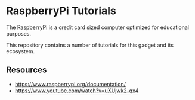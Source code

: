 # RaspberryPi Tutorials

The [RaspberryPi](https://en.wikipedia.org/wiki/Raspberry_Pi) is a credit card sized computer optimized for educational purposes.

This repository contains a number of tutorials for this gadget and its ecosystem.

## Resources

- https://www.raspberrypi.org/documentation/
- https://www.youtube.com/watch?v=uXUjwk2-qx4
